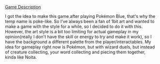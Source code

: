 <a href="https://github.com/Hoxfire/poke-like/wiki">Game Description</a>

  I got the idea to make this game after playing Pokémon Blue, that's why the temp name is poke-like. 
  So I've always been a fan of 1bit art and wanted to make a game with the style for a while, so I decided to do it with this. 
  However, the art style is a bit too limiting for actual gameplay in my opinion(really I don't have the skill or energy to try and make it work), 
  so I have the background a different palette from the player/interactables. 
  My idea for gameplay right now is Pokémon, but with wizard duels, but instead of creature collecting, your word collecting and piecing them together, kinda like Noita.
